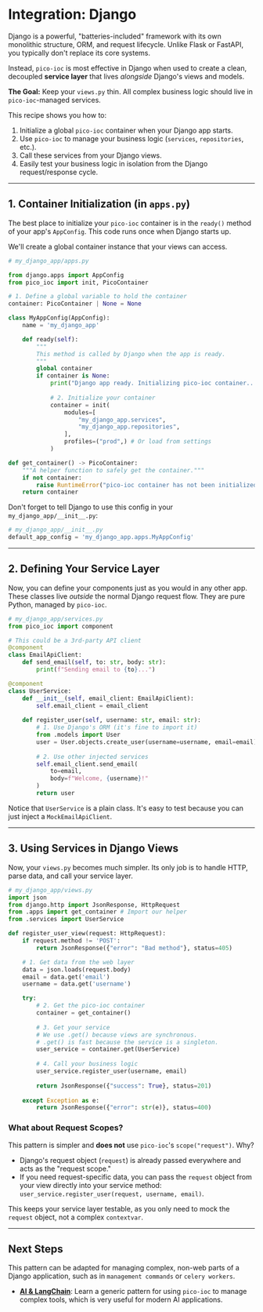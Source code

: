 # Integration: Django

Django is a powerful, "batteries-included" framework with its own monolithic structure, ORM, and request lifecycle. Unlike Flask or FastAPI, you typically don't replace its core systems.

Instead, `pico-ioc` is most effective in Django when used to create a clean, decoupled **service layer** that lives *alongside* Django's views and models.

**The Goal:** Keep your `views.py` thin. All complex business logic should live in `pico-ioc`-managed services.

This recipe shows you how to:
1.  Initialize a global `pico-ioc` container when your Django app starts.
2.  Use `pico-ioc` to manage your business logic (`services`, `repositories`, etc.).
3.  Call these services from your Django views.
4.  Easily test your business logic in isolation from the Django request/response cycle.

---

## 1. Container Initialization (in `apps.py`)

The best place to initialize your `pico-ioc` container is in the `ready()` method of your app's `AppConfig`. This code runs once when Django starts up.

We'll create a global container instance that your views can access.

```python
# my_django_app/apps.py

from django.apps import AppConfig
from pico_ioc import init, PicoContainer

# 1. Define a global variable to hold the container
container: PicoContainer | None = None

class MyAppConfig(AppConfig):
    name = 'my_django_app'

    def ready(self):
        """
        This method is called by Django when the app is ready.
        """
        global container
        if container is None:
            print("Django app ready. Initializing pico-ioc container...")
            
            # 2. Initialize your container
            container = init(
                modules=[
                    "my_django_app.services",
                    "my_django_app.repositories",
                ],
                profiles=("prod",) # Or load from settings
            )

def get_container() -> PicoContainer:
    """A helper function to safely get the container."""
    if not container:
        raise RuntimeError("pico-ioc container has not been initialized.")
    return container
````

Don't forget to tell Django to use this config in your `my_django_app/__init__.py`:

```python
# my_django_app/__init__.py
default_app_config = 'my_django_app.apps.MyAppConfig'
```

-----

## 2\. Defining Your Service Layer

Now, you can define your components just as you would in any other app. These classes live *outside* the normal Django request flow. They are pure Python, managed by `pico-ioc`.

```python
# my_django_app/services.py
from pico_ioc import component

# This could be a 3rd-party API client
@component
class EmailApiClient:
    def send_email(self, to: str, body: str):
        print(f"Sending email to {to}...")

@component
class UserService:
    def __init__(self, email_client: EmailApiClient):
        self.email_client = email_client
        
    def register_user(self, username: str, email: str):
        # 1. Use Django's ORM (it's fine to import it)
        from .models import User
        user = User.objects.create_user(username=username, email=email)
        
        # 2. Use other injected services
        self.email_client.send_email(
            to=email,
            body=f"Welcome, {username}!"
        )
        return user
```

Notice that `UserService` is a plain class. It's easy to test because you can just inject a `MockEmailApiClient`.

-----

## 3\. Using Services in Django Views

Now, your `views.py` becomes much simpler. Its only job is to handle HTTP, parse data, and call your service layer.

```python
# my_django_app/views.py
import json
from django.http import JsonResponse, HttpRequest
from .apps import get_container # Import our helper
from .services import UserService

def register_user_view(request: HttpRequest):
    if request.method != 'POST':
        return JsonResponse({"error": "Bad method"}, status=405)

    # 1. Get data from the web layer
    data = json.loads(request.body)
    email = data.get('email')
    username = data.get('username')

    try:
        # 2. Get the pico-ioc container
        container = get_container()
        
        # 3. Get your service
        # We use .get() because views are synchronous.
        # .get() is fast because the service is a singleton.
        user_service = container.get(UserService)
        
        # 4. Call your business logic
        user_service.register_user(username, email)
        
        return JsonResponse({"success": True}, status=201)
        
    except Exception as e:
        return JsonResponse({"error": str(e)}, status=400)
```

### What about Request Scopes?

This pattern is simpler and **does not** use `pico-ioc`'s `scope("request")`. Why?

  * Django's request object (`request`) is already passed everywhere and acts as the "request scope."
  * If you need request-specific data, you can pass the `request` object from your view directly into your service method: `user_service.register_user(request, username, email)`.

This keeps your service layer testable, as you only need to mock the `request` object, not a complex `contextvar`.

-----

## Next Steps

This pattern can be adapted for managing complex, non-web parts of a Django application, such as in `management commands` or `celery workers`.

  * **[AI & LangChain](./ai-langchain.md)**: Learn a generic pattern for using `pico-ioc` to manage complex tools, which is very useful for modern AI applications.

